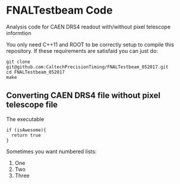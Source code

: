 # FNALTestbeam Code
Analysis code for CAEN DRS4 readout with/without pixel telescope
informtion

You only need C++11 and  ROOT to be correctly setup to compile this
repository. If these requirements are satisfaid you can just do:

```
git clone git@github.com:CaltechPrecisionTiming/FNALTestbeam_052017.git
cd FNALTestbeam_052017
make
```


## Converting CAEN DRS4 file without pixel telescope file

The executable 
```
if (isAwesome){
  return true
}
```

Sometimes you want numbered lists:

1. One
2. Two
3. Three
